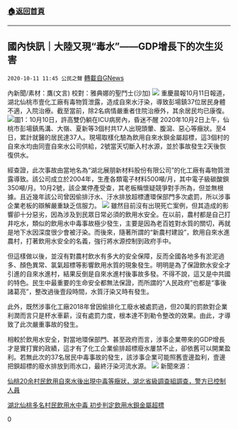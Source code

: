 ###  [:house:返回首頁](https://github.com/ourhimalayas/txt)
---

## 國內快訊｜大陸又現“毒水”——GDP增長下的次生災害
`2020-10-11 11:45 公民之聲` [轉載自GNews](https://gnews.org/zh-hant/418052/)

內新聞/素材：鷹(文言) 校對：雅典娜的聖鬥士(沙加)
![]()![](https://s3.amazonaws.com/gnews-media-offload/wp-content/uploads/2020/10/11105149/img_6463.jpg)
重慶晨報10月11日報道，湖北仙桃市壹化工廠有毒物質泄露，造成自來水汙染，導致彭場鎮37位居民身體不適，入院治療。截至當前，除2名病情嚴重者住院治療外，其余居民均已康復。
![]()![](https://s3.amazonaws.com/gnews-media-offload/wp-content/uploads/2020/10/11105225/img_6464.png)圖1：10月10日，許高雙仍躺在ICU病房內，昏迷不醒
2020年10月2日上午，仙桃市彭場鎮馬溝、大嶺、夏新等3個村共17人出現頭暈、腹瀉、惡心等癥狀。至4日，累計就醫的居民達37人。現場取樣化驗為飲用自來水鋇金屬超標，這3個村的自來水均由同壹自來水公司供給，2號當天切斷入村水源，並於事故發生2天後恢復供水。

經查證，此次事故由當地名為“湖北展朋新材料股份有限公司”的化工廠有毒物質泄露導致。該公司成立於2004年，生產各類電子材料500噸/月，其中電子級碳酸鋇350噸/月。10月2號，該企業停產受查，其老板稱懷疑競爭對手所為，但並無根據。且近幾年該公司曾因偷排汙水、汙水排放超標遭環保部門多次處罰，所以涉事企業老板的辯解嚴重缺乏信服力。
![]()![](https://s3.amazonaws.com/gnews-media-offload/wp-content/uploads/2020/10/11105323/img_6465.jpg)
雖然目前沒有出現死亡案例，但其造成的影響卻十分惡劣，因為涉及到民眾日常必須的飲用水安全。在以前，農村都是自己打井吃水，類似的飲用水中毒事故極少發生，主要是因為老百姓對水質的關切，再就是地下水因深度很少會被汙染。而後來，隨著所謂的“新農村建設”，飲用自來水進農村，打著飲用水安全的名義，強行將水源控制到政府手中。

但這樣做以後，並沒有對農村飲水有多大的安全保障，反而全國各地多有淤泥過多、顏色異常、氯氣超標等影響飲用水質的現象發生。明明是為了保證飲水安全才引進的自來水進村，結果反倒是自來水進村後事故多發。不得不說，這又是中共國的特色。民生中最重要的生命安全都無法保證，而所謂的“人民政府”也都是“事後諸葛亮”，整改過後壹段時間，水質汙染又時有發生。

此外，既然涉事化工廠2018年曾因偷排化工廢水被處罰過，但20萬的罰款對企業利潤而言只是杯水車薪，沒有處罰力度，根本達不到勒令整改的效果。由此，才導致了此次嚴重事故的發生。

相較於飲用水安全，對當地環保部門、甚至政府而言，涉事企業帶來的GDP增長才是實打實的政績，這才有了化工企業偷排超標廢水屢禁不止，卻依舊可以開業盈利。若無此次的37名居民中毒事故的發生，該涉事企業可能照舊壹邊盈利，壹邊把鋇超標的廢水排放到雨水口，最終汙染河流水源。
![]()![](https://s3.amazonaws.com/gnews-media-offload/wp-content/uploads/2020/10/11105356/img_6466.jpg)
新聞來源：

[仙桃20余村民飲用自來水後出現中毒等癥狀，湖北省級調查組調查，警方已控制人員](https://www.cqcb.com/xindiaocha/redian/2020-10-11/3101856_pc.html)

[湖北仙桃多名村民飲用水中毒 初步判定飲用水鋇金屬超標](https://dy.163.com/article/FOLGLAO305346936.html)

0
